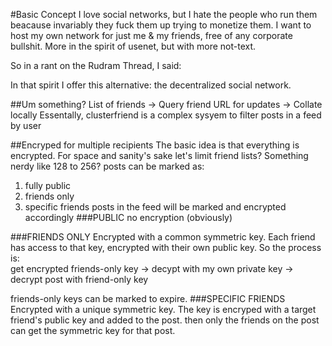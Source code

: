 ﻿#Basic Concept
I love social networks, but I hate the people who run them beacause invariably they fuck them up trying to monetize them. I want to host my own network for just me & my friends, free of any corporate bullshit. More in the spirit of usenet, but with more not-text.

So in a rant on the Rudram Thread, I said: 


In that spirit I offer this alternative: the decentralized social network.

##Um something?
List of friends -> Query friend URL for updates -> Collate locally
Essentally, clusterfriend is a complex sysyem to filter posts in a feed by user

##Encryped for multiple recipients
The basic idea is that everything is encrypted. For space and sanity's sake let's limit friend lists? Something nerdy like 128 to 256?
posts can be marked as:
1. fully public
2. friends only
3. specific friends
posts in the feed will be marked and encrypted accordingly
###PUBLIC
no encryption (obviously)

###FRIENDS ONLY
Encrypted with a common symmetric key. Each friend has access to that key, encrypted with their own public key. So the process is:  
get encrypted friends-only key -> decypt with my own private key -> decrypt post with friend-only key

friends-only keys can be marked to expire.
###SPECIFIC FRIENDS
Encrypted with a unique symmetric key. The key is encryped with a target friend's public key and added to the post. then only the friends on the post can get the symmetric key for that post.
